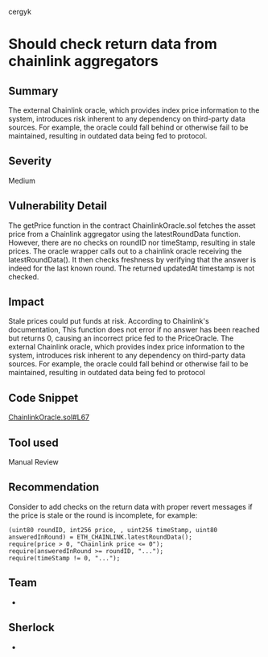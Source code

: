 cergyk
# Should check return data from chainlink aggregators

## Summary

The external Chainlink oracle, which provides index price information to the system, introduces risk inherent to any dependency on third-party data sources. For example, the oracle could fall behind or otherwise fail to be maintained, resulting in outdated data being fed to protocol.

## Severity
Medium

## Vulnerability Detail

The getPrice function in the contract ChainlinkOracle.sol fetches the asset price from a Chainlink aggregator using the latestRoundData function. However, there are no checks on roundID nor timeStamp, resulting in stale prices. The oracle wrapper calls out to a chainlink oracle receiving the latestRoundData(). It then checks freshness by verifying that the answer is indeed for the last known round. The returned updatedAt timestamp is not checked.

## Impact

Stale prices could put funds at risk. According to Chainlink's documentation, This function does not error if no answer has been reached but returns 0, causing an incorrect price fed to the PriceOracle. The external Chainlink oracle, which provides index price information to the system, introduces risk inherent to any dependency on third-party data sources. For example, the oracle could fall behind or otherwise fail to be maintained, resulting in outdated data being fed to protocol

## Code Snippet

[ChainlinkOracle.sol#L67](https://github.com/sherlock-audit/2022-08-sentiment-defsec/blob/main/oracle/src/chainlink/ChainlinkOracle.sol#L67)

## Tool used
Manual Review

## Recommendation

Consider to add checks on the return data with proper revert messages if the price is stale or the round is incomplete, for example:

```solidity
(uint80 roundID, int256 price, , uint256 timeStamp, uint80 answeredInRound) = ETH_CHAINLINK.latestRoundData();
require(price > 0, "Chainlink price <= 0"); 
require(answeredInRound >= roundID, "...");
require(timeStamp != 0, "...");
```

## Team  
-

## Sherlock  
- 
